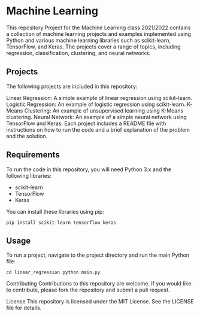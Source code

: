 # Machine Learning


This repository Project for the Machine Learning class 2021/2022 contains a collection of machine learning projects and examples implemented using Python and various machine learning libraries such as scikit-learn, TensorFlow, and Keras. The projects cover a range of topics, including regression, classification, clustering, and neural networks.

## Projects
The following projects are included in this repository:

Linear Regression: A simple example of linear regression using scikit-learn.
Logistic Regression: An example of logistic regression using scikit-learn.
K-Means Clustering: An example of unsupervised learning using K-Means clustering.
Neural Network: An example of a simple neural network using TensorFlow and Keras.
Each project includes a README file with instructions on how to run the code and a brief explanation of the problem and the solution.

## Requirements
To run the code in this repository, you will need Python 3.x and the following libraries:

- scikit-learn
- TensorFlow
- Keras

You can install these libraries using pip:

`pip install scikit-learn tensorflow keras`

## Usage
To run a project, navigate to the project directory and run the main Python file:


`cd linear_regression
python main.py`

Contributing
Contributions to this repository are welcome. If you would like to contribute, please fork the repository and submit a pull request.

License
This repository is licensed under the MIT License. See the LICENSE file for details.

